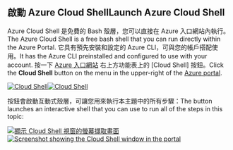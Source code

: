 ## <a name="launch-azure-cloud-shell"></a><span data-ttu-id="31400-101">啟動 Azure Cloud Shell</span><span class="sxs-lookup"><span data-stu-id="31400-101">Launch Azure Cloud Shell</span></span>

<span data-ttu-id="31400-102">Azure Cloud Shell 是免費的 Bash 殼層，您可以直接在 Azure 入口網站內執行。</span><span class="sxs-lookup"><span data-stu-id="31400-102">The Azure Cloud Shell is a free bash shell that you can run directly within the Azure Portal.</span></span> <span data-ttu-id="31400-103">它具有預先安裝和設定的 Azure CLI，可與您的帳戶搭配使用。</span><span class="sxs-lookup"><span data-stu-id="31400-103">It has the Azure CLI preinstalled and configured to use with your account.</span></span> <span data-ttu-id="31400-104">按一下 [Azure 入口網站](https://portal.azure.com) 右上方功能表上的 [Cloud Shell] 按鈕。</span><span class="sxs-lookup"><span data-stu-id="31400-104">Click the **Cloud Shell** button on the menu in the upper-right of the [Azure portal](https://portal.azure.com).</span></span>

<span data-ttu-id="31400-105">[![Cloud Shell](../media/cloud-shell-try-it/cloud-shell-menu.png)](https://portal.azure.com)</span><span class="sxs-lookup"><span data-stu-id="31400-105">[![Cloud Shell](../media/cloud-shell-try-it/cloud-shell-menu.png)](https://portal.azure.com)</span></span>

<span data-ttu-id="31400-106">按鈕會啟動互動式殼層，可讓您用來執行本主題中的所有步驟：</span><span class="sxs-lookup"><span data-stu-id="31400-106">The button launches an interactive shell that you can use to run all of the steps in this topic:</span></span>

<span data-ttu-id="31400-107">[![顯示 Cloud Shell 視窗的螢幕擷取畫面](../media/cloud-shell-try-it/cloud-shell-safari.png)](https://portal.azure.com)</span><span class="sxs-lookup"><span data-stu-id="31400-107">[![Screenshot showing the Cloud Shell window in the portal](../media/cloud-shell-try-it/cloud-shell-safari.png)](https://portal.azure.com)</span></span>
